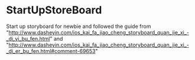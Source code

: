 StartUpStoreBoard
=================

Start up storyboard for newbie and followed the guide from "http://www.dasheyin.com/ios_kai_fa_jiao_cheng_storyboard_quan_jie_xi_-_di_yi_bu_fen.html" and "http://www.dasheyin.com/ios_kai_fa_jiao_cheng_storyboard_quan_jie_xi_-_di_er_bu_fen.html#comment-69653"
